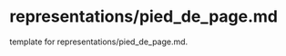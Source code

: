 # representations/pied_de_page.md 
 
<span class="fixme template"> template for representations/pied_de_page.md.</span>

